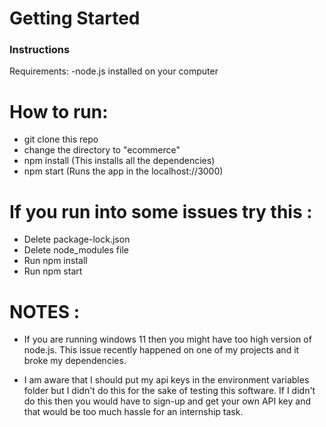 # Getting Started

### Instructions

Requirements:
-node.js installed on your computer

# How to run:

- git clone this repo
- change the directory to "ecommerce"
- npm install (This installs all the dependencies)
- npm start (Runs the app in the localhost://3000)

# If you run into some issues try this :

- Delete package-lock.json
- Delete node_modules file
- Run npm install
- Run npm start

# NOTES :

- If you are running windows 11 then you might have too high version of node.js. This issue recently happened on one of my projects and it broke my dependencies.

- I am aware that I should put my api keys in the environment variables folder but I didn't do this for the sake of testing this software.
  If I didn't do this then you would have to sign-up and get your own API key and that would be too much hassle for an internship task.
